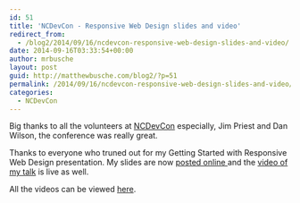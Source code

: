 ```yaml
---
id: 51
title: 'NCDevCon - Responsive Web Design slides and video'
redirect_from:
  - /blog2/2014/09/16/ncdevcon-responsive-web-design-slides-and-video/
date: 2014-09-16T03:33:54+00:00
author: mrbusche
layout: post
guid: http://matthewbusche.com/blog2/?p=51
permalink: /2014/09/16/ncdevcon-responsive-web-design-slides-and-video/
categories:
  - NCDevCon
---
```

Big thanks to all the volunteers at <a href="http://ncdevcon.com/" target="_blank">NCDevCon</a> especially, Jim Priest and Dan Wilson, the conference was really great.

Thanks to everyone who truned out for my Getting Started with Responsive Web Design presentation. My slides are now <a href="http://matthewbusche.com/p/responsive-NCDevCon/" target="_blank">posted online </a> and the <a href="http://textiles.online.ncsu.edu/online/Play/d40c35ec04c542f2b2a0bb01ddd9016d1d?catalog=f3393fc7-f068-4b21-84cd-23d1cebcd014" target="_blank">video of my talk</a> is live as well.

All the videos can be viewed [here](http://textiles.online.ncsu.edu/online/Catalog/catalogs/ncdevcon-2014).